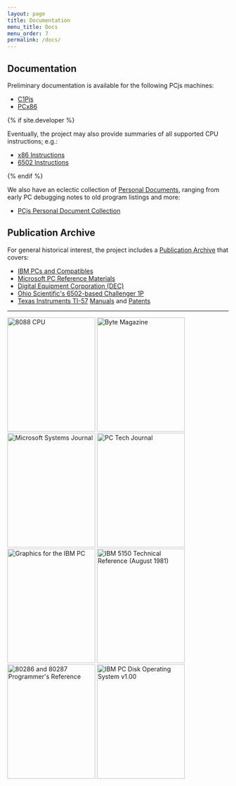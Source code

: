 ```yaml
---
layout: page
title: Documentation
menu_title: Docs
menu_order: 7
permalink: /docs/
---
```


Documentation
-------------

Preliminary documentation is available for the following PCjs machines:

* [C1Pjs](c1pjs/)
* [PCx86](pcx86/)

{% if site.developer %}

Eventually, the project may also provide summaries of all supported CPU instructions; e.g.:

* [x86 Instructions](x86/)
* [6502 Instructions](6502/)

{% endif %}

We also have an eclectic collection of [Personal Documents](personal/), ranging from early PC debugging notes
to old program listings and more:

* [PCjs Personal Document Collection](personal/)

Publication Archive
-------------------

For general historical interest, the project includes a [Publication Archive](/pubs/) that covers:

* [IBM PCs and Compatibles](/pubs/pc/)
* [Microsoft PC Reference Materials](/pubs/pc/reference/microsoft/)
* [Digital Equipment Corporation (DEC)](/pubs/dec/)
* [Ohio Scientific's 6502-based Challenger 1P](/pubs/c1p/)
* [Texas Instruments TI-57](/devices/ti57/) [Manuals](/devices/ti57/docs/) and [Patents](/devices/ti57/patents/)

---

[<img src="/pubs/images/8088-CPU-thumb.jpg" width="200" height="260" alt="8088 CPU"/>](/pubs/pc/datasheets/)
[<img src="/pubs/images/BYTE-1975-11-thumb.jpg" width="200" height="260" alt="Byte Magazine"/>](/pubs/pc/magazines/byte/)
[<img src="/pubs/images/MSJ-1986-10-thumb.jpg" width="200" height="260" alt="Microsoft Systems Journal"/>](/pubs/pc/magazines/msj/)
[<img src="/pubs/images/PCTJ-1983-07-thumb.jpg" width="200" height="260" alt="PC Tech Journal"/>](/pubs/pc/magazines/pctj/)
[<img src="/pubs/images/Graphics_for_the_IBM_PC-thumb.jpg" width="200" height="260" alt="Graphics for the IBM PC"/>](/pubs/pc/programming/Graphics_for_the_IBM_PC/)
[<img src="/pubs/images/IBM-5150-TECHREF-thumb.jpg" width="200" height="260" alt="IBM 5150 Technical Reference (August 1981)"/>](/pubs/pc/reference/ibm/)
[<img src="/pubs/images/80286_and_80287_Programmers_Reference_Manual_1987-thumb.jpg" width="200" height="260" alt="80286 and 80287 Programmer's Reference"/>](/pubs/pc/reference/intel/)
[<img src="/pubs/images/PCDOS100-thumb.jpg" width="200" height="260" alt="IBM PC Disk Operating System v1.00"/>](/pubs/pc/software/)
